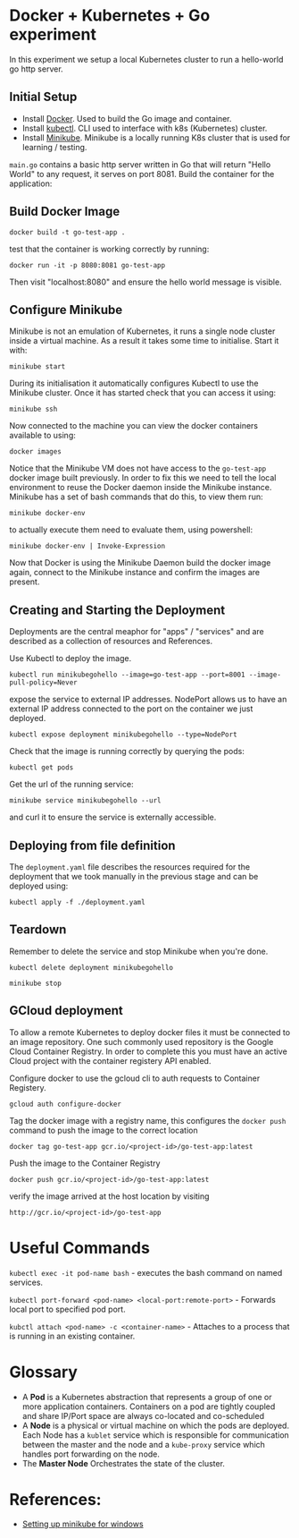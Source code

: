 # Docker + Kubernetes + Go experiment

In this experiment we setup a local Kubernetes cluster to run a hello-world go http server.

## Initial Setup

- Install [Docker](https://www.docker.com/get-started). Used to build the Go image and container.
- Install [kubectl](https://kubernetes.io/docs/tasks/tools/install-kubectl/#install-kubectl-on-windows). CLI used to interface with k8s (Kubernetes) cluster.
- Install [Minikube](https://kubernetes.io/docs/tasks/tools/install-minikube/). Minikube is a locally running K8s cluster that is used for learning / testing.

`main.go` contains a basic http server written in Go that will return "Hello World" to any request, it serves on port 8081. Build the container for the application:

## Build Docker Image

`docker build -t go-test-app .`

test that the container is working correctly by running:

`docker run -it -p 8080:8081 go-test-app`

Then visit "localhost:8080" and ensure the hello world message is visible.

## Configure Minikube

Minikube is not an emulation of Kubernetes, it runs a single node cluster inside a virtual machine. As a result it takes some time to initialise.  Start it with:

`minikube start`

During its initialisation it automatically configures Kubectl to use the Minikube cluster. Once it has started check that you can access it using:

`minikube ssh`

Now connected to the machine you can view the docker containers available to using:

`docker images`

Notice that the Minikube VM does not have access to the `go-test-app` docker image built previously. In order to fix this we need to tell the local environment to reuse the Docker daemon inside the Minikube instance. Minikube has a set of bash commands that do this, to view them run:

`minikube docker-env`

to actually execute them need to evaluate them, using powershell:

`minikube docker-env | Invoke-Expression`

Now that Docker is using the Minikube Daemon build the docker image again, connect to the Minikube instance and confirm the images are present.

## Creating and Starting the Deployment
Deployments are the central meaphor for "apps" / "services" and are described as a collection of resources and References.

Use Kubectl to deploy the image.

`kubectl run minikubegohello --image=go-test-app --port=8001 --image-pull-policy=Never`

expose the service to external IP addresses. NodePort allows us to have an external IP address connected to the port on the container we just deployed.

`kubectl expose deployment minikubegohello --type=NodePort`

Check that the image is running correctly by querying the pods:

`kubectl get pods`

Get the url of the running service:

`minikube service minikubegohello --url`

and curl it to ensure the service is externally accessible.

## Deploying from file definition
The `deployment.yaml` file describes the resources required for the deployment that we took manually in the previous stage and can be deployed using:

`kubectl apply -f ./deployment.yaml`

## Teardown

Remember to delete the service and stop Minikube when you're done.

`kubectl delete deployment minikubegohello`

`minikube stop`

## GCloud deployment

To allow a remote Kubernetes to deploy docker files it must be connected to an image repository. One such commonly used repository is the Google Cloud Container Registry. In order to complete this you must have an active Cloud project with the container registery API enabled.

Configure docker to use the gcloud cli to auth requests to Container Registery.

`gcloud auth configure-docker`

Tag the docker image with a registry name, this configures the `docker push` command to push the image to the correct location

`docker tag go-test-app gcr.io/<project-id>/go-test-app:latest`

Push the image to the Container Registry

`docker push gcr.io/<project-id>/go-test-app:latest`

verify the image arrived at the host location by visiting

`http://gcr.io/<project-id>/go-test-app`

# Useful Commands

`kubectl exec -it pod-name bash` - executes the bash command on named services.

`kubectl port-forward <pod-name> <local-port:remote-port>` - Forwards local port to specified pod port.

`kubctl attach <pod-name> -c <container-name>` - Attaches to a process that is running in an existing container.


# Glossary
- A **Pod** is a Kubernetes abstraction that represents a group of one or more application containers. Containers on a pod are tightly coupled and share IP/Port space are always co-located and co-scheduled
- A **Node** is a physical or virtual machine on which the pods are deployed. Each Node has a `kublet` service which is responsible for communication between the master and the node and a `kube-proxy` service which handles port forwarding on the node.
- The **Master Node** Orchestrates the state of the cluster.

# References:
- [Setting up minikube for windows](https://medium.com/@maumribeiro/running-your-own-docker-images-in-minikube-for-windows-ea7383d931f6)
